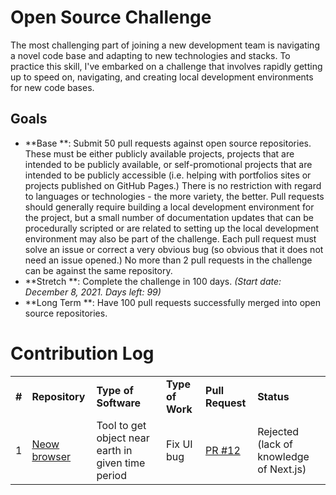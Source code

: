 # Open Source Challenge

The most challenging part of joining a new development team is navigating a novel code base and adapting to new technologies and stacks. To practice this skill, I've embarked on a challenge that involves rapidly getting up to speed on, navigating, and creating local development environments for new code bases.

## Goals  
* **Base **: Submit 50 pull requests against open source repositories. These must be either publicly available projects, projects that are intended to be publicly available, or self-promotional projects that are intended to be publicly accessible (i.e. helping with portfolios sites or projects published on GitHub Pages.) There is no restriction with regard to languages or technologies - the more variety, the better. Pull requests should generally require building a local development environment for the project, but a small number of documentation updates that can be procedurally scripted or are related to setting up the local development environment may also be part of the challenge. Each pull request must solve an issue or correct a very obvious bug (so obvious that it does not need an issue opened.) No more than 2 pull requests in the challenge can be against the same repository.
* **Stretch **: Complete the challenge in 100 days. *(Start date: December 8, 2021. Days left: 99)*
* **Long Term **: Have 100 pull requests successfully merged into open source repositories.

# Contribution Log
<table>
  <tr>
    <td><b>#</b></td><td><b>Repository</b></td><td><b>Type of Software</b></td><td><b>Type of Work</b></td><td><b>Pull Request</b></td><td><b>Status</b></td>
  </tr>
  <tr>
    <td>1</td>
    <td><a href="https://github.com/aj-rom/neow-browser" target="_blank">Neow browser</a></td>
    <td>Tool to get object near earth in given time period</td><td>Fix UI bug</td>
    <td><a href="https://github.com/aj-rom/neow-browser/pull/12" target="_blank">PR #12</a></td>
    <td>Rejected (lack of knowledge of Next.js)</td>
  </tr>
</table>
